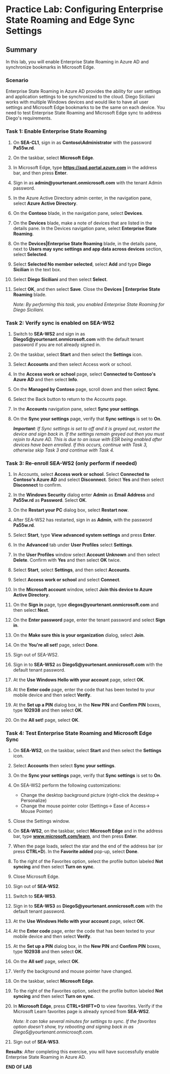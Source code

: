 # Practice Lab: Configuring Enterprise State Roaming and Edge Sync Settings

## Summary

In this lab, you will enable Enterprise State Roaming in Azure AD and synchronize bookmarks in Microsoft Edge. 

### Scenario

Enterprise State Roaming in Azure AD provides the ability for user settings and application settings to be synchronized to the cloud. Diego Siciliani works with multiple Windows devices and would like to have all user settings and Microsoft Edge bookmarks to be the same on each device. You need to test Enterprise State Roaming and Microsoft Edge sync to address Diego's requirements.


### Task 1: Enable Enterprise State Roaming

1.  On **SEA-CL1**, sign in as **Contoso\\Administrator** with the password **Pa55w.rd**.

2. On the taskbar, select **Microsoft Edge**.

3. In Microsoft Edge, type **https://aad.portal.azure.com** in the address bar, and then press **Enter**. 

4. Sign in as **admin\@yourtenant.onmicrosoft.com** with the tenant Admin password.

5. In the Azure Active Directory admin center, in the navigation pane, select **Azure Active Directory**.

6. On the **Contoso** blade, in the navigation pane, select **Devices**.

7. On the **Devices** blade, make a note of devices that are listed in the details pane. In the Devices navigation pane, select **Enterprise State Roaming**.

8. On the **Devices|Enterprise State Roaming** blade, in the details pane, next to **Users may sync settings and app data across devices** section, select **Selected**.

9. Select **Selected No member selected**, select **Add** and type **Diego Sicilian** in the text box.

10. Select **Diego Siciliani** and then select **Select**.

11. Select **OK**, and then select **Save**. Close the **Devices | Enterprise State Roaming** blade.

    _Note: By performing this task, you enabled Enterprise State Roaming for Diego Siciliani._


### Task 2: Verify sync is enabled on SEA-WS2

1.  Switch to **SEA-WS2** and sign in as **DiegoS\@yourtenant.onmicrosoft.com** with the default tenant password if you are not already signed in. 
    
2.  On the taskbar, select **Start** and then select the **Settings** icon. 

3. Select **Accounts** and then select Access work or school. 

4. In the **Access work or school** page, select **Connected to Contoso's Azure AD** and then select **Info**.

5. On the **Managed by Contoso** page, scroll down and then select **Sync**.

6. Select the Back button to return to the Accounts page.

7. In the **Accounts** navigation pane, select **Sync your settings**.

8. On the **Sync your settings** page, verify that **Sync settings** is set to **On**. 

   _**Important**: If Sync settings is set to off and it is greyed out, restart the device and sign back in. If the settings remain greyed out then you must rejoin to Azure AD.  This is due to an issue with ESR being enabled after devices have been enrolled. If this occurs, continue with Task 3, otherwise skip Task 3 and continue with Task 4._

### Task 3: Re-enroll SEA-WS2 (only perform if needed)

1.  In Accounts, select **Access work or school**.  Select **Connected to Contoso's Azure AD** and
    select **Disconnect**. Select **Yes** and then select **Disconnect** to confirm.

2.  In the **Windows Security** dialog enter **Admin** as **Email Address** and **Pa55w.rd** as **Password**. Select **OK**.

3.  On the **Restart your PC** dialog box, select **Restart now**. 

4.  After SEA-WS2 has restarted, sign in as **Admin**, with the password **Pa55w.rd**.

5.  Select **Start**, type **View advanced system settings** and press **Enter**.

6.  In the **Advanced** tab under **User Profiles** select **Settings**.

7.  In the **User Profiles** window select **Account Unknown** and then select **Delete**. Confirm with **Yes** and then select **OK** twice.


8.  Select **Start**, select **Settings**, and then select **Accounts**.  

9.  Select **Access work or school** and select **Connect**.

10.  In the **Microsoft account** window, select **Join this device to Azure Active Directory**.

11.  On the **Sign in** page, type **diegos\@yourtenant.onmicrosoft.com** and then select **Next**.

12.  On the **Enter password** page, enter the tenant password and select **Sign in**.

13.  On the **Make sure this is your organization** dialog, select **Join**.

14.  On the **You're all set!** page, select **Done**.

15.  Sign out of SEA-WS2.

16.  Sign in to **SEA-WS2** as **DiegoS\@yourtenant.onmicrosoft.com** with the default tenant password.

17.  At the **Use Windows Hello with your account** page, select **OK**.

18.  At the **Enter code** page, enter the code that has been texted to your mobile device and then select **Verify**.

19.  At the **Set up a PIN** dialog box, in the **New PIN** and **Confirm PIN** boxes, type **102938** and then select **OK**.

20.  On the **All set!** page, select **OK**.

### Task 4: Test Enterprise State Roaming and Microsoft Edge Sync

1. On **SEA-WS2**, on the taskbar, select **Start** and then select the **Settings** icon. 

2. Select **Accounts** then select **Sync your settings**.

3. On the **Sync your settings** page, verify that **Sync settings** is set to **On**. 

4. On SEA-WS2 perform the following customizations:

   - Change the desktop background picture (right-click the desktop-> Personalize)
   - Change the mouse pointer color (Settings-> Ease of Access-> Mouse Pointer)

5. Close the Settings window.

6. On **SEA-WS2**, on the taskbar, select **Microsoft Edge** and in the address bar, type **www.microsoft.com/learn**, and then press **Enter**. 

7. When the page loads, select the star and the end of the address bar (or press **CTRL+D**). In the **Favorite added** pop-up, select **Done**.

8. To the right of the Favorites option, select the profile button labeled **Not syncing** and then select **Turn on sync**.

9. Close Microsoft Edge.

10. Sign out of **SEA-WS2**.

11. Switch to **SEA-WS3**. 

12. Sign in to **SEA-WS3** as **DiegoS\@yourtenant.onmicrosoft.com** with the default tenant password.

13. At the **Use Windows Hello with your account** page, select **OK**.

14. At the **Enter code** page, enter the code that has been texted to your mobile device and then select **Verify**.

15. At the **Set up a PIN** dialog box, in the **New PIN** and **Confirm PIN** boxes, type **102938** and then select **OK**.

16. On the **All set!** page, select **OK**.

17. Verify the background and mouse pointer have changed.

18. On the taskbar, select **Microsoft Edge**. 
    
19. To the right of the Favorites option, select the profile button labeled **Not syncing** and then select **Turn on sync**.

20. In **Microsoft Edge**, press **CTRL+SHIFT+O** to view favorites. Verify if the Microsoft Learn favorites page is already synced from **SEA-WS2**.  

    _Note: It can take several minutes for settings to sync. If the favorites option doesn't show, try rebooting and signing back in as DiegoS\@yourtenant.onmicrosoft.com._

21. Sign out of **SEA-WS3**.

**Results**: After completing this exercise, you will have successfully enable Enterprise State Roaming in Azure AD.


**END OF LAB**
